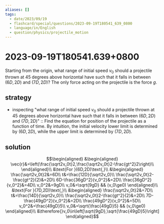 ```yaml
---
aliases: []
tags:
  - date/2023/09/19
  - flashcard/special/questions/2023-09-19T180541_639_0800
  - language/in/English
  - question/physics/projectile_motion
---
```


# 2023-09-19T180541.639+0800

Starting from the origin, what range of initial speed $v_0$ should a projectile thrown at 45 degrees above horizontal have such that it falls in between $(6D, 2D)$ and $(7D, 2D)$? The only force acting on the projectile is the force $g$.

## strategy

- inspecting "what range of initial speed $v_0$ should a projectile thrown at 45 degrees above horizontal have such that it falls in between $(6D, 2D)$ and $(7D, 2D)$" :: Find the equation for position of the projectile as a function of time. By intuition, the initial velocity lower limit is determined by $(6D, 2D)$, while the upper limit is determined by $(7D, 2D)$. <!--SR:!2024-07-06,4,270-->

## solution

$$\begin{aligned}
&\begin{aligned}
\vec{r}&=\left(\frac{\sqrt2v_0t}2,\frac{\sqrt2v_0t}2-\frac{gt^2}2\right)\\
\end{aligned}\\
&\text{For }(6D,2D)\text{,}\\
&\begin{aligned}
\frac{\sqrt2v_0t}2&=6D\\
t&=\frac{12D}{\sqrt2v_0}\\
\frac{\sqrt2v_0t}2-\frac{gt^2}{2}&=2D\\
6D-\frac{36gD^2}{v_0^2}&=2D\\
\frac{36gD^2}{v_0^2}&=4D\\
v_0^2&=9gD\\
v_0&=\sqrt{9gD} && (v_0\ge0)
\end{aligned}\\
&\text{For }(7D,2D)\text{,}\\
&\begin{aligned}
\frac{\sqrt2v_0t}2&=7D\\
t&=\frac{14D}{\sqrt2v_0}\\
\frac{\sqrt2v_0t}2-\frac{gt^2}{2}&=2D\\
7D-\frac{49gD^2}{v_0^2}&=2D\\
\frac{49gD^2}{v_0^2}&=5D\\
v_0^2&=\frac{49gD}5\\
v_0&=\sqrt{\frac{49gD}5} && (v_0\ge0)
\end{aligned}\\
&\therefore{}v_0\in\left[\sqrt{9gD},\sqrt{\frac{49gD}5}\right]
\end{aligned}$$
